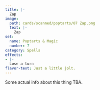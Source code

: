 ```yaml
---
title: |-
  Zap
image: 
  path: cards/scanned/poptarts/07 Zap.png
  text: |-
    Zap
set:
  name: Poptarts & Magic
  number: 7
category: Spells
effects: 
- |-
  Lose a turn
flavor-text: Just a little jolt.
---
```

Some actual info about this thing TBA.
